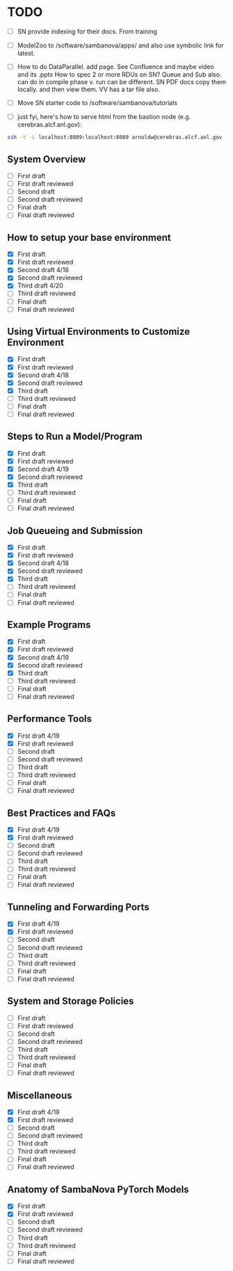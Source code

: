 # TODO

- [ ] SN provide indexing for their docs. From training

- [ ] ModelZoo to /software/sambanova/apps/ and also use symbolic link for latest.

- [ ] How to do DataParallel.  add page.  See Confluence and maybe video and its .pptx
How to spec 2 or more RDUs on SN?  Queue and Sub also.  can do in compile phase v. run can be different.
SN PDF docs copy them locally. and then view them.  VV has a tar file also.

- [ ] Move SN starter code to /software/sambanova/tutorials

- [ ] just fyi, here's how to serve html from the bastion node (e.g. cerebras.alcf.anl.gov):

```bash
ssh -t -L localhost:8089:localhost:8089 arnoldw@cerebras.alcf.anl.gov  "cd /software/cerebras/docs/V1.1/;python3 -m http.server 8089"
```

## System Overview

- [ ] First draft
- [ ] First draft reviewed
- [ ] Second draft
- [ ] Second draft reviewed
- [ ] Final draft
- [ ] Final draft reviewed

## How to setup your base environment

- [X] First draft
- [X] First draft reviewed
- [X] Second draft 4/18
- [X] Second draft reviewed
- [X] Third draft 4/20
- [ ] Third draft reviewed
- [ ] Final draft
- [ ] Final draft reviewed

## Using Virtual Environments to Customize Environment

- [X] First draft
- [X] First draft reviewed
- [X] Second draft 4/18
- [X] Second draft reviewed
- [X] Third draft
- [ ] Third draft reviewed
- [ ] Final draft
- [ ] Final draft reviewed

## Steps to Run a Model/Program

- [X] First draft
- [X] First draft reviewed
- [X] Second draft 4/19
- [X] Second draft reviewed
- [X] Third draft
- [ ] Third draft reviewed
- [ ] Final draft
- [ ] Final draft reviewed

## Job Queueing and Submission

- [X] First draft
- [X] First draft reviewed
- [X] Second draft 4/18
- [X] Second draft reviewed
- [X] Third draft
- [ ] Third draft reviewed
- [ ] Final draft
- [ ] Final draft reviewed

## Example Programs

- [X] First draft
- [X] First draft reviewed
- [X] Second draft 4/19
- [X] Second draft reviewed
- [X] Third draft
- [ ] Third draft reviewed
- [ ] Final draft
- [ ] Final draft reviewed

## Performance Tools

- [X] First draft 4/19
- [X] First draft reviewed
- [ ] Second draft
- [ ] Second draft reviewed
- [ ] Third draft
- [ ] Third draft reviewed
- [ ] Final draft
- [ ] Final draft reviewed

## Best Practices and FAQs

- [X] First draft 4/19
- [X] First draft reviewed
- [ ] Second draft
- [ ] Second draft reviewed
- [ ] Third draft
- [ ] Third draft reviewed
- [ ] Final draft
- [ ] Final draft reviewed

## Tunneling and Forwarding Ports

- [X] First draft 4/19
- [X] First draft reviewed
- [ ] Second draft
- [ ] Second draft reviewed
- [ ] Third draft
- [ ] Third draft reviewed
- [ ] Final draft
- [ ] Final draft reviewed

## System and Storage Policies

- [ ] First draft
- [ ] First draft reviewed
- [ ] Second draft
- [ ] Second draft reviewed
- [ ] Third draft
- [ ] Third draft reviewed
- [ ] Final draft
- [ ] Final draft reviewed

## Miscellaneous

- [X] First draft 4/19
- [X] First draft reviewed
- [ ] Second draft
- [ ] Second draft reviewed
- [ ] Third draft
- [ ] Third draft reviewed
- [ ] Final draft
- [ ] Final draft reviewed

## Anatomy of SambaNova PyTorch Models

- [X] First draft
- [X] First draft reviewed
- [ ] Second draft
- [ ] Second draft reviewed
- [ ] Third draft
- [ ] Third draft reviewed
- [ ] Final draft
- [ ] Final draft reviewed

